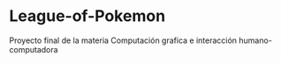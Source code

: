 # League-of-Pokemon
Proyecto final de la materia Computación grafica e interacción humano-computadora
